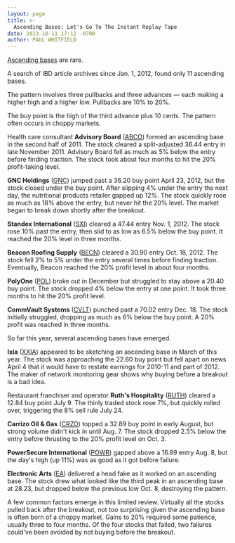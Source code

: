 ```yaml
---
layout: page
title: >-
  Ascending Bases: Let's Go To The Instant Replay Tape
date: 2013-10-11 17:12 -0700
author: PAUL WHITFIELD
---
```





[Ascending bases](http://education.investors.com/investors-corner/641235-aol-stock-market-investing-chart-base-pattern.htm?Ntt=ascending-base-chart-pattern) are rare.

  

A search of IBD article archives since Jan. 1, 2012, found only 11 ascending bases.

  

The pattern involves three pullbacks and three advances — each making a higher high and a higher low. Pullbacks are 10% to 20%.

  

The buy point is the high of the third advance plus 10 cents. The pattern often occurs in choppy markets.

  

Health care consultant **Advisory Board** ([ABCO](https://research.investors.com/quote.aspx?symbol=ABCO)) formed an ascending base in the second half of 2011. The stock cleared a split-adjusted 36.44 entry in late November 2011. Advisory Board fell as much as 5% below the entry before finding traction. The stock took about four months to hit the 20% profit-taking level.

  

**GNC Holdings** ([GNC](https://research.investors.com/quote.aspx?symbol=GNC)) jumped past a 36.20 buy point April 23, 2012, but the stock closed under the buy point. After slipping 4% under the entry the next day, the nutritional products retailer gapped up 12%. The stock quickly rose as much as 18% above the entry, but never hit the 20% level. The market began to break down shortly after the breakout.

  

**Standex International** ([SXI](https://research.investors.com/quote.aspx?symbol=SXI)) cleared a 47.44 entry Nov. 1, 2012. The stock rose 10% past the entry, then slid to as low as 6.5% below the buy point. It reached the 20% level in three months.

  

**Beacon Roofing Supply** ([BECN](https://research.investors.com/quote.aspx?symbol=BECN)) cleared a 30.90 entry Oct. 18, 2012. The stock fell 2% to 5% under the entry several times before finding traction. Eventually, Beacon reached the 20% profit level in about four months.

  

**PolyOne** ([POL](https://research.investors.com/quote.aspx?symbol=POL)) broke out in December but struggled to stay above a 20.40 buy point. The stock dropped 4% below the entry at one point. It took three months to hit the 20% profit level.

  

**CommVault Systems** ([CVLT](https://research.investors.com/quote.aspx?symbol=CVLT)) punched past a 70.02 entry Dec. 18. The stock initially struggled, dropping as much as 6% below the buy point. A 20% profit was reached in three months.

  

So far this year, several ascending bases have emerged.

  

**Ixia** ([XXIA](https://research.investors.com/quote.aspx?symbol=XXIA)) appeared to be sketching an ascending base in March of this year. The stock was approaching the 22.60 buy point but fell apart on news April 4 that it would have to restate earnings for 2010-11 and part of 2012. The maker of network monitoring gear shows why buying before a breakout is a bad idea.

  

Restaurant franchiser and operator **Ruth's Hospitality** ([RUTH](https://research.investors.com/quote.aspx?symbol=RUTH)) cleared a 12.84 buy point July 9. The thinly traded stock rose 7%, but quickly rolled over, triggering the 8% sell rule July 24.

  

**Carrizo Oil & Gas** ([CRZO](https://research.investors.com/quote.aspx?symbol=CRZO)) topped a 32.89 buy point in early August, but strong volume didn't kick in until Aug. 7. The stock dropped 2.5% below the entry before thrusting to the 20% profit level on Oct. 3.

  

**PowerSecure International** ([POWR](https://research.investors.com/quote.aspx?symbol=POWR)) gapped above a 16.89 entry Aug. 8, but the day's high (up 11%) was as good as it got before failure.

  

**Electronic Arts** ([EA](https://research.investors.com/quote.aspx?symbol=EA)) delivered a head fake as it worked on an ascending base. The stock drew what looked like the third peak in an ascending base at 28.23, but dropped below the previous low Oct. 8, destroying the pattern.

  

A few common factors emerge in this limited review. Virtually all the stocks pulled back after the breakout, not too surprising given the ascending base is often born of a choppy market. Gains to 20% required some patience, usually three to four months. Of the four stocks that failed, two failures could've been avoided by not buying before the breakout.




